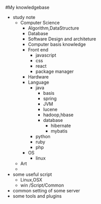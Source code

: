 #My knowledgebase
* study note
    - Computer Science
        - Algorithm,DataStructure
        - Database
        - Software Design and architeture
        - Computer basis knowledge
        - Front end 
            + javascript
            + css
            + react
            + package manager
        - Hardware
        - Language
            + java
                * basis
                * spring
                * JVM
                * lucene
                * hadoop,hbase
                * database
                    - hibernate
                    - mybatis
            + python
            + ruby
            + php
        - OS
            + linux
    - Art
    - 
* some useful script 
    - Linux,OSX
    - win /Script/Common
* common setting of some server
* some tools and plugins
